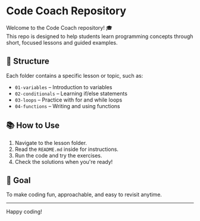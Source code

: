 # Code Coach Repository

Welcome to the Code Coach repository! 🎓  
This repo is designed to help students learn programming concepts through short, focused lessons and guided examples.

## 🧭 Structure

Each folder contains a specific lesson or topic, such as:
- `01-variables` – Introduction to variables
- `02-conditionals` – Learning if/else statements
- `03-loops` – Practice with for and while loops
- `04-functions` – Writing and using functions

## 📚 How to Use
1. Navigate to the lesson folder.
2. Read the `README.md` inside for instructions.
3. Run the code and try the exercises.
4. Check the solutions when you're ready!

## 🧠 Goal
To make coding fun, approachable, and easy to revisit anytime.

---

Happy coding!
